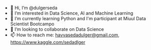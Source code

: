 - 👋 Hi, I’m @dulgerseda
- 👀 I’m interested in Data Science, AI and Machine Learning
- 🌱 I’m currently learning Python and I'm participant at Miuul Data Scientist Bootcampo
- 💞️ I’m looking to collaborate on Data Science
- 📫 How to reach me: havvasedadulger@gmail.com, https://www.kaggle.com/sedadlger 

<!---
dulgerseda/dulgerseda is a ✨ special ✨ repository because its `README.md` (this file) appears on your GitHub profile.
You can click the Preview link to take a look at your changes.
--->
